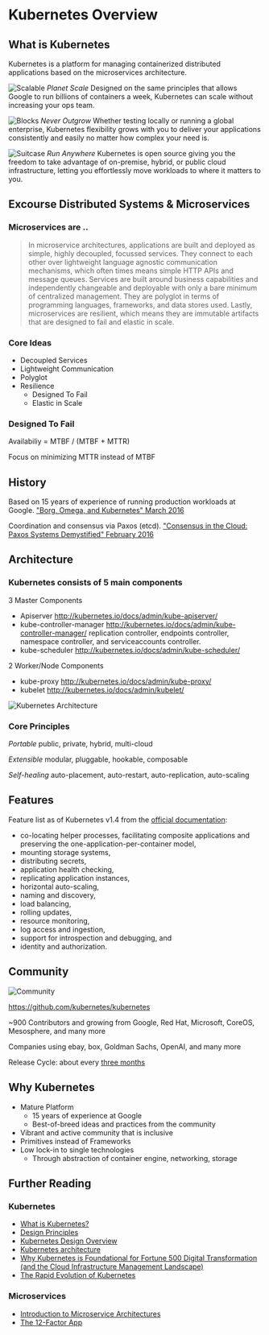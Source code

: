# Kubernetes Overview

## What is Kubernetes

Kubernetes is a platform for managing containerized distributed applications based on the microservices architecture.

![Scalable](/img/scalable.png) *Planet Scale*
Designed on the same principles that allows Google to run billions of containers a week, Kubernetes can scale without increasing your ops team.

![Blocks](/img/blocks.png) *Never Outgrow*
Whether testing locally or running a global enterprise, Kubernetes flexibility grows with you to deliver your applications consistently and easily no matter how complex your need is.

![Suitcase](/img/suitcase.png) *Run Anywhere*
Kubernetes is open source giving you the freedom to take advantage of on-premise, hybrid, or public cloud infrastructure, letting you effortlessly move workloads to where it matters to you.

## Excourse Distributed Systems & Microservices

### Microservices are ..

> In microservice architectures, applications are built and deployed as simple, highly decoupled, focussed services. They connect to each other over lightweight language agnostic communication mechanisms, which often times means simple HTTP APIs and message queues. Services are built around business capabilities and independently changeable and deployable with only a bare minimum of centralized management. They are polyglot in terms of programming languages, frameworks, and data stores used. Lastly, microservices are resilient, which means they are immutable artifacts that are designed to fail and elastic in scale.

### Core Ideas

- Decoupled Services
- Lightweight Communication
- Polyglot
- Resilience
    - Designed To Fail
    - Elastic in Scale

### Designed To Fail

Availabiliy = MTBF / (MTBF + MTTR)

Focus on minimizing MTTR instead of MTBF

## History

Based on 15 years of experience of running production workloads at Google.
["Borg, Omega, and Kubernetes" March 2016](http://queue.acm.org/detail.cfm?id=2898444)

Coordination and consensus via Paxos (etcd). 
["Consensus in the Cloud: Paxos Systems Demystified" February 2016](https://www.cse.buffalo.edu/tech-reports/2016-02.pdf)

## Architecture

### Kubernetes consists of 5 main components

3 Master Components
- Apiserver
  http://kubernetes.io/docs/admin/kube-apiserver/
- kube-controller-manager
  http://kubernetes.io/docs/admin/kube-controller-manager/
  replication controller, endpoints controller, namespace controller, and serviceaccounts controller.
- kube-scheduler
  http://kubernetes.io/docs/admin/kube-scheduler/

2 Worker/Node Components    
- kube-proxy
  http://kubernetes.io/docs/admin/kube-proxy/
- kubelet
  http://kubernetes.io/docs/admin/kubelet/

![Kubernetes Architecture](/img/architecture.png)

### Core Principles 

*Portable*
public, private, hybrid, multi-cloud

*Extensible*
modular, pluggable, hookable, composable

*Self-healing*
auto-placement, auto-restart, auto-replication, auto-scaling

## Features

Feature list as of Kubernetes v1.4 from the [official documentation](http://kubernetes.io/docs/whatisk8s/):
- co-locating helper processes, facilitating composite applications and preserving the one-application-per-container model,
- mounting storage systems,
- distributing secrets,
- application health checking,
- replicating application instances,
- horizontal auto-scaling,
- naming and discovery,
- load balancing,
- rolling updates,
- resource monitoring,
- log access and ingestion,
- support for introspection and debugging, and
- identity and authorization.

## Community

![Community](/img/community.png)

https://github.com/kubernetes/kubernetes

~900 Contributors and growing
from Google, Red Hat, Microsoft, CoreOS, Mesosphere, and many more

Companies using
ebay, box, Goldman Sachs, OpenAI, and many more

Release Cycle: about every [three months](https://github.com/kubernetes/features/blob/master/release-1.5/release-1.5.md)

## Why Kubernetes

- Mature Platform
  - 15 years of experience at Google
  - Best-of-breed ideas and practices from the community
- Vibrant and active community that is inclusive
- Primitives instead of Frameworks
- Low lock-in to single technologies
  - Through abstraction of container engine, networking, storage

## Further Reading

### Kubernetes

- [What is Kubernetes?](http://kubernetes.io/docs/whatisk8s/)
- [Design Principles](https://github.com/kubernetes/kubernetes/blob/master/docs/design/principles.md)
- [Kubernetes Design Overview](https://github.com/kubernetes/kubernetes/blob/master/docs/design/README.md)
- [Kubernetes architecture](https://github.com/kubernetes/kubernetes/blob/master/docs/design/architecture.md)
- [Why Kubernetes is Foundational for Fortune 500 Digital Transformation (and the Cloud Infrastructure Management Landscape)](http://www.work-bench.com/blog/2016/07/12/why-kubernetes-is-foundational-for-fortune-500-digital-transformation)
- [The Rapid Evolution of Kubernetes](http://redmonk.com/fryan/2015/08/10/the-rapid-evolution-kubernetes/)

### Microservices

- [Introduction to Microservice Architectures](https://giantswarm.io/microservices/)
- [The 12-Factor App](https://12factor.net/)